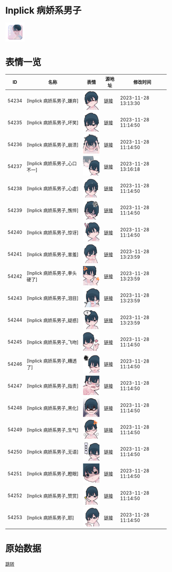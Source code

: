 # Inplick 病娇系男子

<img src="./cover.png" height="60" alt="cover" />

# 表情一览

|ID|名称|表情|源地址|修改时间|
|----|----|----|----|----|
|54234|[Inplick 病娇系男子_嫌弃]|<img src="./pic/054234_%5BInplick 病娇系男子_嫌弃%5D.png" height="60" alt="嫌弃"/>|[链接](https://i0.hdslb.com/bfs/garb/c72bd8226c99c60a62d55a073096cc561c95e8bd.png)|2023-11-28 13:13:30|
|54235|[Inplick 病娇系男子_坏笑]|<img src="./pic/054235_%5BInplick 病娇系男子_坏笑%5D.png" height="60" alt="坏笑"/>|[链接](https://i0.hdslb.com/bfs/garb/ec5c19f38820bb73187c72fbfbd0a914fee150f1.png)|2023-11-28 11:14:50|
|54236|[Inplick 病娇系男子_崩溃]|<img src="./pic/054236_%5BInplick 病娇系男子_崩溃%5D.png" height="60" alt="崩溃"/>|[链接](https://i0.hdslb.com/bfs/garb/4d67442f60a3a32a6074ae9c9cd29bd73eb82335.png)|2023-11-28 11:14:50|
|54237|[Inplick 病娇系男子_心口不一]|<img src="./pic/054237_%5BInplick 病娇系男子_心口不一%5D.png" height="60" alt="心口不一"/>|[链接](https://i0.hdslb.com/bfs/garb/855704b26a2f8c7755d9f952db7538f09164b6c8.png)|2023-11-28 13:16:18|
|54238|[Inplick 病娇系男子_心虚]|<img src="./pic/054238_%5BInplick 病娇系男子_心虚%5D.png" height="60" alt="心虚"/>|[链接](https://i0.hdslb.com/bfs/garb/995b9f73ceaef49e830de4c2ea8269d4e0779f4c.png)|2023-11-28 11:14:50|
|54239|[Inplick 病娇系男子_憔悴]|<img src="./pic/054239_%5BInplick 病娇系男子_憔悴%5D.png" height="60" alt="憔悴"/>|[链接](https://i0.hdslb.com/bfs/garb/16f1d1a9d5d7c12d3fa3d5b461f678f9bca21b84.png)|2023-11-28 11:14:50|
|54240|[Inplick 病娇系男子_惊讶]|<img src="./pic/054240_%5BInplick 病娇系男子_惊讶%5D.png" height="60" alt="惊讶"/>|[链接](https://i0.hdslb.com/bfs/garb/564e0f4cc2f4ab9d18846abe2897e0e53fe97256.png)|2023-11-28 11:14:50|
|54241|[Inplick 病娇系男子_害羞]|<img src="./pic/054241_%5BInplick 病娇系男子_害羞%5D.png" height="60" alt="害羞"/>|[链接](https://i0.hdslb.com/bfs/garb/bf300cdfe08eead725da7721ec503e998177e32e.png)|2023-11-28 13:23:59|
|54242|[Inplick 病娇系男子_拳头硬了]|<img src="./pic/054242_%5BInplick 病娇系男子_拳头硬了%5D.png" height="60" alt="拳头硬了"/>|[链接](https://i0.hdslb.com/bfs/garb/136643bf2d2b5c18988ec283cc2ce65ff01e1d74.png)|2023-11-28 13:23:59|
|54243|[Inplick 病娇系男子_泪目]|<img src="./pic/054243_%5BInplick 病娇系男子_泪目%5D.png" height="60" alt="泪目"/>|[链接](https://i0.hdslb.com/bfs/garb/bfcafa7637d6634d5a901804a6d22d112e896b2e.png)|2023-11-28 13:23:59|
|54244|[Inplick 病娇系男子_疑惑]|<img src="./pic/054244_%5BInplick 病娇系男子_疑惑%5D.png" height="60" alt="疑惑"/>|[链接](https://i0.hdslb.com/bfs/garb/eac67d7d3e3a6b36d05aabca3e2c8ab7b1738402.png)|2023-11-28 13:23:59|
|54245|[Inplick 病娇系男子_飞吻]|<img src="./pic/054245_%5BInplick 病娇系男子_飞吻%5D.png" height="60" alt="飞吻"/>|[链接](https://i0.hdslb.com/bfs/garb/d5912734a1fac9d57254b05a85d5721996193851.png)|2023-11-28 11:14:50|
|54246|[Inplick 病娇系男子_糟透了]|<img src="./pic/054246_%5BInplick 病娇系男子_糟透了%5D.png" height="60" alt="糟透了"/>|[链接](https://i0.hdslb.com/bfs/garb/ae0af01f1489df9eb57fdfcbbcd3d90fefea5300.png)|2023-11-28 11:14:50|
|54247|[Inplick 病娇系男子_指责]|<img src="./pic/054247_%5BInplick 病娇系男子_指责%5D.png" height="60" alt="指责"/>|[链接](https://i0.hdslb.com/bfs/garb/78aa790093d9fc1bba6d9d93d3a0396ebe07b1be.png)|2023-11-28 11:14:50|
|54248|[Inplick 病娇系男子_黑化]|<img src="./pic/054248_%5BInplick 病娇系男子_黑化%5D.png" height="60" alt="黑化"/>|[链接](https://i0.hdslb.com/bfs/garb/7cd90e1b813957feb36bb395faa519a81867ba46.png)|2023-11-28 11:14:50|
|54249|[Inplick 病娇系男子_生气]|<img src="./pic/054249_%5BInplick 病娇系男子_生气%5D.png" height="60" alt="生气"/>|[链接](https://i0.hdslb.com/bfs/garb/ae1668215362e33c552dce5e4e3a0ea32f921792.png)|2023-11-28 11:14:50|
|54250|[Inplick 病娇系男子_无语]|<img src="./pic/054250_%5BInplick 病娇系男子_无语%5D.png" height="60" alt="无语"/>|[链接](https://i0.hdslb.com/bfs/garb/761ce3c01b9c803f094f7c58d777140de39d5e03.png)|2023-11-28 11:14:50|
|54251|[Inplick 病娇系男子_瞪眼]|<img src="./pic/054251_%5BInplick 病娇系男子_瞪眼%5D.png" height="60" alt="瞪眼"/>|[链接](https://i0.hdslb.com/bfs/garb/691218d4a00afd75de2072a23e4a7e9215c11d97.png)|2023-11-28 11:14:50|
|54252|[Inplick 病娇系男子_赞赏]|<img src="./pic/054252_%5BInplick 病娇系男子_赞赏%5D.png" height="60" alt="赞赏"/>|[链接](https://i0.hdslb.com/bfs/garb/0271910a2fcacf351ab8b73ed745e302211d1f19.png)|2023-11-28 11:14:50|
|54253|[Inplick 病娇系男子_耶]|<img src="./pic/054253_%5BInplick 病娇系男子_耶%5D.png" height="60" alt="耶"/>|[链接](https://i0.hdslb.com/bfs/garb/9de3c03bc0f24bb1c3360ebcfc87755dedbd92a3.png)|2023-11-28 11:14:50|

# 原始数据

[跳转](./raw.json)


